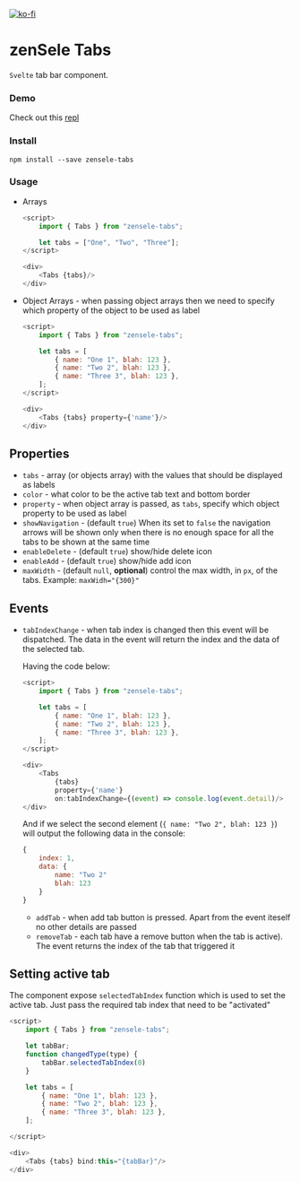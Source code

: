 [![ko-fi](https://www.ko-fi.com/img/githubbutton_sm.svg)](https://ko-fi.com/T6T0148ZP)

# zenSele Tabs

`Svelte` tab bar component.

### Demo

Check out this [repl](https://svelte.dev/repl/b3842886317b4e4e93986c629de007e7?version=3.21.0)

### Install

    npm install --save zensele-tabs

### Usage

- Arrays

  ```javascript
  <script>
      import { Tabs } from "zensele-tabs";

      let tabs = ["One", "Two", "Three"];
  </script>

  <div>
      <Tabs {tabs}/>
  </div>
  ```

- Object Arrays - when passing object arrays then we need to specify which property of the object to be used as label

  ```javascript
  <script>
      import { Tabs } from "zensele-tabs";

      let tabs = [
          { name: "One 1", blah: 123 },
          { name: "Two 2", blah: 123 },
          { name: "Three 3", blah: 123 },
      ];
  </script>

  <div>
      <Tabs {tabs} property={'name'}/>
  </div>
  ```

## Properties

- `tabs` - array (or objects array) with the values that should be displayed as labels
- `color` - what color to be the active tab text and bottom border
- `property` - when object array is passed, as `tabs`, specify which object property to be used as label
- `showNavigation` - (default `true`) When its set to `false` the navigation arrows will be shown only when there is no enough space for all the tabs to be shown at the same time
- `enableDelete` - (default `true`) show/hide delete icon
- `enableAdd` - (default `true`) show/hide add icon
- `maxWidth` - (default `null`, **optional**)  control the max width, in `px`, of the tabs. Example: `maxWidh="{300}"`

## Events

- `tabIndexChange` - when tab index is changed then this event will be dispatched. The data in the event will return the index and the data of the selected tab.

  Having the code below:

  ```javascript
  <script>
      import { Tabs } from "zensele-tabs";

      let tabs = [
          { name: "One 1", blah: 123 },
          { name: "Two 2", blah: 123 },
          { name: "Three 3", blah: 123 },
      ];
  </script>

  <div>
      <Tabs
          {tabs}
          property={'name'}
          on:tabIndexChange={(event) => console.log(event.detail)/>
  </div>
  ```

  And if we select the second element (`{ name: "Two 2", blah: 123 }`) will output the following data in the console:

  ```javascript
  {
      index: 1,
      data: {
          name: "Two 2"
          blah: 123
      }
  }
  ```

  - `addTab` - when add tab button is pressed. Apart from the event iteself no other details are passed
  - `removeTab` - each tab have a remove button when the tab is active). The event returns the index of the tab that triggered it

## Setting active tab

The component expose `selectedTabIndex` function which is used to set the active tab. Just pass the required tab index that need to be "activated"

```javascript
<script>
    import { Tabs } from "zensele-tabs";

    let tabBar;
    function changedType(type) {
        tabBar.selectedTabIndex(0)
    }

    let tabs = [
        { name: "One 1", blah: 123 },
        { name: "Two 2", blah: 123 },
        { name: "Three 3", blah: 123 },
    ];

</script>

<div>
    <Tabs {tabs} bind:this="{tabBar}"/>
</div>
```
